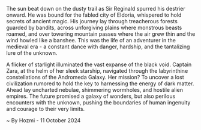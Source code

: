 
The sun beat down on the dusty trail as Sir Reginald spurred his destrier onward. He was bound for the fabled city of Eldoria, whispered to hold secrets of ancient magic. His journey lay through treacherous forests guarded by bandits, across unforgiving plains where monstrous beasts roamed, and over towering mountain passes where the air grew thin and the wind howled like a banshee. This was the life of an adventurer in the medieval era - a constant dance with danger, hardship, and the tantalizing lure of the unknown.

A flicker of starlight illuminated the vast expanse of the black void. Captain Zara, at the helm of her sleek starship, navigated through the labyrinthine constellations of the Andromeda Galaxy. Her mission? To uncover a lost civilization rumored to hold the key to harnessing the energy of dark matter. Ahead lay uncharted nebulae, shimmering wormholes, and hostile alien empires. The future promised a galaxy of wonders, but also perilous encounters with the unknown, pushing the boundaries of human ingenuity and courage to their very limits. 

~ By Hozmi - 11 October 2024

